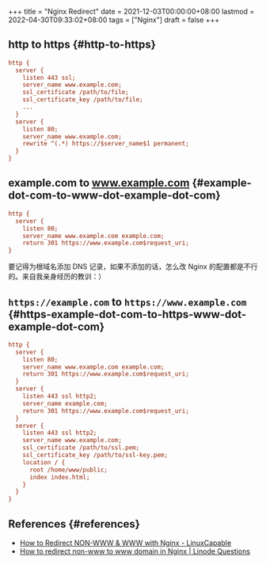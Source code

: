 +++
title = "Nginx Redirect"
date = 2021-12-03T00:00:00+08:00
lastmod = 2022-04-30T09:33:02+08:00
tags = ["Nginx"]
draft = false
+++

## http to https {#http-to-https}

```cfg
http {
  server {
    listen 443 ssl;
    server_name www.example.com;
    ssl_certificate /path/to/file;
    ssl_certificate_key /path/to/file;
    ...
  }
  server {
    listen 80;
    server_name www.example.com;
    rewrite ^(.*) https://$server_name$1 permanent;
  }
}
```

## example.com to www.example.com {#example-dot-com-to-www-dot-example-dot-com}

```cfg
http {
  server {
    listen 80;
    server_name www.example.com example.com;
    return 301 https://www.example.com$request_uri;
}
```

要记得为根域名添加 DNS 记录，如果不添加的话，怎么改 Nginx 的配置都是不行的。来自我亲身经历的教训：）

## `https://example.com` to `https://www.example.com` {#https-example-dot-com-to-https-www-dot-example-dot-com}

```cfg
http {
  server {
    listen 80;
    server_name www.example.com example.com;
    return 301 https://www.example.com$request_uri;
  }
  server {
    listen 443 ssl http2;
    server_name example.com;
    return 301 https://www.example.com$request_uri;
  }
  server {
    listen 443 ssl http2;
    server_name www.example.com;
    ssl_certificate /path/to/ssl.pem;
    ssl_certificate_key /path/to/ssl-key.pem;
    location / {
      root /home/www/public;
      index index.html;
    }
  }
}
```

## References {#references}

- [How to Redirect NON-WWW &amp; WWW with Nginx - LinuxCapable](https://www.linuxcapable.com/how-to-redirect-non-www-www-with-nginx/)
- [How to redirect non-www to www domain in Nginx | Linode Questions](https://www.linode.com/community/questions/18987/how-to-redirect-non-www-to-www-domain-in-nginx)
